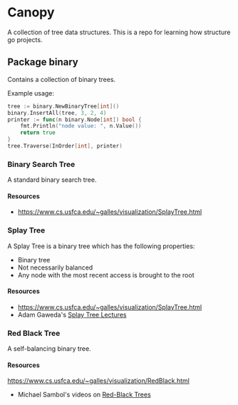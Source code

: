 # Canopy

A collection of tree data structures.  This is a repo for learning how structure go projects.

## Package binary

Contains a collection of binary trees.

Example usage:

```go
tree := binary.NewBinaryTree[int]()
binary.InsertAll(tree, 3, 2, 4)
printer := func(n binary.Node[int]) bool {
	fmt.Println("node value: ", n.Value())
	return true
}
tree.Traverse(InOrder[int], printer)
```

### Binary Search Tree

A standard binary search tree.

#### Resources
* https://www.cs.usfca.edu/~galles/visualization/SplayTree.html

### Splay Tree
A Splay Tree is a binary tree which has the following properties:
- Binary tree
- Not necessarily balanced
- Any node with the most recent access is brought to the root

#### Resources
* https://www.cs.usfca.edu/~galles/visualization/SplayTree.html
* Adam Gaweda's [Splay Tree Lectures](https://youtube.com/playlist?list=PLK7dyt8j81q2QUEKr-38V0M8XdGQnAaKr&si=XKuHiiBSI_vT-YuI)

### Red Black Tree
A self-balancing binary tree.

#### Resources
https://www.cs.usfca.edu/~galles/visualization/RedBlack.html
* Michael Sambol's videos on [Red-Black Trees](https://www.youtube.com/playlist?list=PL9xmBV_5YoZNqDI8qfOZgzbqahCUmUEin)




